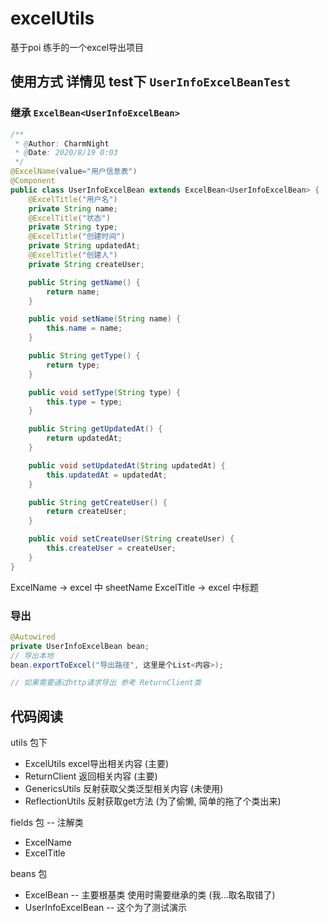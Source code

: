 # excelUtils
基于poi 练手的一个excel导出项目

## 使用方式 详情见 test下 `UserInfoExcelBeanTest`

### 继承 `ExcelBean<UserInfoExcelBean>` 
```java
/**
 * @Author: CharmNight
 * @Date: 2020/8/19 0:03
 */
@ExcelName(value="用户信息表")
@Component
public class UserInfoExcelBean extends ExcelBean<UserInfoExcelBean> {
    @ExcelTitle("用户名")
    private String name;
    @ExcelTitle("状态")
    private String type;
    @ExcelTitle("创建时间")
    private String updatedAt;
    @ExcelTitle("创建人")
    private String createUser;

    public String getName() {
        return name;
    }

    public void setName(String name) {
        this.name = name;
    }

    public String getType() {
        return type;
    }

    public void setType(String type) {
        this.type = type;
    }

    public String getUpdatedAt() {
        return updatedAt;
    }

    public void setUpdatedAt(String updatedAt) {
        this.updatedAt = updatedAt;
    }

    public String getCreateUser() {
        return createUser;
    }

    public void setCreateUser(String createUser) {
        this.createUser = createUser;
    }
}
```

ExcelName -> excel 中 sheetName
ExcelTitle -> excel 中标题

### 导出
```java
@Autowired
private UserInfoExcelBean bean;
// 导出本地
bean.exportToExcel("导出路径", 这里是个List<内容>);

// 如果需要通过http请求导出 参考 ReturnClient类

```


## 代码阅读
utils 包下

- ExcelUtils      excel导出相关内容   (主要)
- ReturnClient    返回相关内容        (主要)
- GenericsUtils   反射获取父类泛型相关内容 (未使用)
- ReflectionUtils 反射获取get方法 (为了偷懒, 简单的拖了个类出来)

fields 包      -- 注解类
- ExcelName
- ExcelTitle 

beans 包
- ExcelBean -- 主要根基类 使用时需要继承的类 (我...取名取错了)
- UserInfoExcelBean -- 这个为了测试演示 
